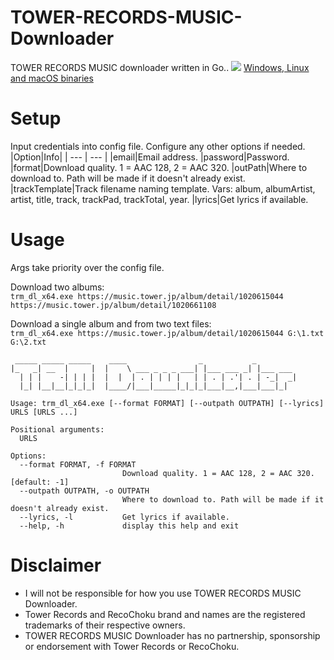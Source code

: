 # TOWER-RECORDS-MUSIC-Downloader
TOWER RECORDS MUSIC downloader written in Go..
![](https://i.imgur.com/aQ59iAf.png)
[Windows, Linux and macOS binaries](https://github.com/Sorrow446/TOWER-RECORDS-MUSIC-Downloader/releases)

# Setup
Input credentials into config file.
Configure any other options if needed.
|Option|Info|
| --- | --- |
|email|Email address.
|password|Password.
|format|Download quality. 1 = AAC 128, 2 = AAC 320.
|outPath|Where to download to. Path will be made if it doesn't already exist.
|trackTemplate|Track filename naming template. Vars: album, albumArtist, artist, title, track, trackPad, trackTotal, year.
|lyrics|Get lyrics if available.

# Usage
Args take priority over the config file.

Download two albums:   
`trm_dl_x64.exe https://music.tower.jp/album/detail/1020615044 https://music.tower.jp/album/detail/1020661108`

Download a single album and from two text files:   
`trm_dl_x64.exe https://music.tower.jp/album/detail/1020615044 G:\1.txt G:\2.txt`
```
 _____ _____ _____    ____                _           _
|_   _| __  |     |  |    \ ___ _ _ _ ___| |___ ___ _| |___ ___
  | | |    -| | | |  |  |  | . | | | |   | | . | .'| . | -_|  _|
  |_| |__|__|_|_|_|  |____/|___|_____|_|_|_|___|__,|___|___|_|

Usage: trm_dl_x64.exe [--format FORMAT] [--outpath OUTPATH] [--lyrics] URLS [URLS ...]

Positional arguments:
  URLS

Options:
  --format FORMAT, -f FORMAT
                         Download quality. 1 = AAC 128, 2 = AAC 320. [default: -1]
  --outpath OUTPATH, -o OUTPATH
                         Where to download to. Path will be made if it doesn't already exist.
  --lyrics, -l           Get lyrics if available.
  --help, -h             display this help and exit
  ```
   
# Disclaimer
- I will not be responsible for how you use TOWER RECORDS MUSIC Downloader.    
- Tower Records and RecoChoku brand and names are the registered trademarks of their respective owners.    
- TOWER RECORDS MUSIC Downloader has no partnership, sponsorship or endorsement with Tower Records or RecoChoku.
